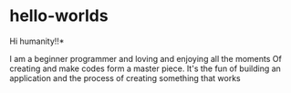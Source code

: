 # hello-worlds

Hi humanity!!*

I am a beginner programmer and loving and enjoying all the moments
Of creating and make codes form a master piece.
It's the fun of building an application and the process of creating something that works
